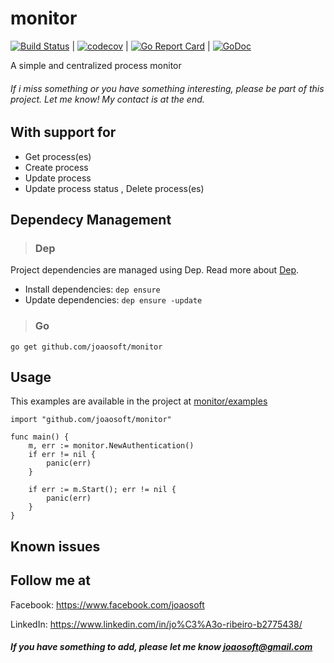 # monitor
[![Build Status](https://travis-ci.org/joaosoft/monitor.svg?branch=master)](https://travis-ci.org/joaosoft/monitor) | [![codecov](https://codecov.io/gh/joaosoft/monitor/branch/master/graph/badge.svg)](https://codecov.io/gh/joaosoft/monitor) | [![Go Report Card](https://goreportcard.com/badge/github.com/joaosoft/monitor)](https://goreportcard.com/report/github.com/joaosoft/monitor) | [![GoDoc](https://godoc.org/github.com/joaosoft/monitor?status.svg)](https://godoc.org/github.com/joaosoft/monitor)

A simple and centralized process monitor

###### If i miss something or you have something interesting, please be part of this project. Let me know! My contact is at the end.

## With support for
* Get process(es)
* Create process 
* Update process 
* Update process status
, Delete process(es)

## Dependecy Management 
>### Dep

Project dependencies are managed using Dep. Read more about [Dep](https://github.com/golang/dep).
* Install dependencies: `dep ensure`
* Update dependencies: `dep ensure -update`


>### Go
```
go get github.com/joaosoft/monitor
```

## Usage 
This examples are available in the project at [monitor/examples](https://github.com/joaosoft/monitor/tree/master/examples)
```
import "github.com/joaosoft/monitor"

func main() {
	m, err := monitor.NewAuthentication()
	if err != nil {
		panic(err)
	}

	if err := m.Start(); err != nil {
		panic(err)
	}
}
```

## Known issues

## Follow me at
Facebook: https://www.facebook.com/joaosoft

LinkedIn: https://www.linkedin.com/in/jo%C3%A3o-ribeiro-b2775438/

##### If you have something to add, please let me know joaosoft@gmail.com
